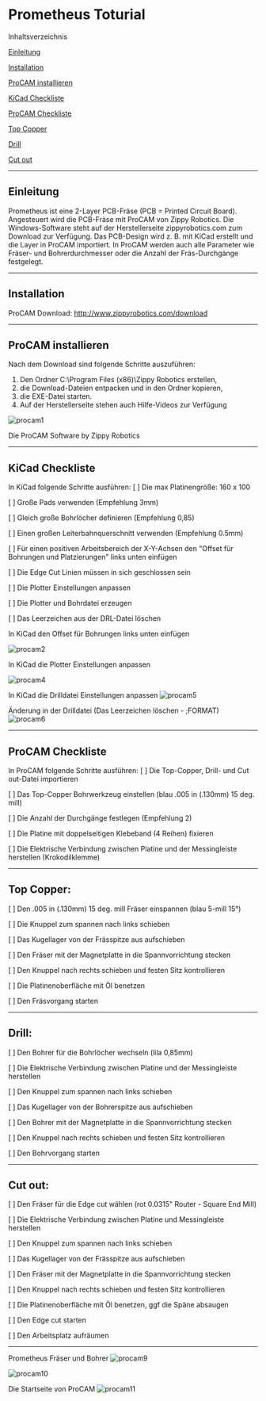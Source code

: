 # Prometheus Toturial

Inhaltsverzeichnis

[Einleitung](https://github.com/frankyhub/Prometheus-Toturial/blob/main/README.md#einleitung)

[Installation](https://github.com/frankyhub/Prometheus-Toturial/blob/main/README.md#installation)

[ProCAM installieren](https://github.com/frankyhub/Prometheus-Toturial/blob/main/README.md#procam-installieren)

[KiCad Checkliste](https://github.com/frankyhub/Prometheus-Toturial/blob/main/README.md#kicad-checkliste)

[ProCAM Checkliste](https://github.com/frankyhub/Prometheus-Toturial/blob/main/README.md#procam-checkliste)

[Top Copper](https://github.com/frankyhub/Prometheus-Toturial/blob/main/README.md#top-copper)

[Drill](https://github.com/frankyhub/Prometheus-Toturial/blob/main/README.md#drill)

[Cut out](https://github.com/frankyhub/Prometheus-Toturial/blob/main/README.md#cut-out)


----------


## Einleitung
Prometheus ist eine 2-Layer PCB-Fräse (PCB = Printed Circuit Board). Angesteuert wird die PCB-Fräse mit ProCAM von Zippy Robotics. Die Windows-Software steht auf der Herstellerseite zippyrobotics.com zum Download zur Verfügung. Das PCB-Design wird z. B. mit KiCad erstellt und die Layer in ProCAM importiert. In ProCAM werden auch alle Parameter wie Fräser- und Bohrerdurchmesser oder die Anzahl der Fräs-Durchgänge festgelegt.

----------

## Installation
ProCAM Download: http://www.zippyrobotics.com/download

----------

## ProCAM installieren
Nach dem Download sind folgende Schritte auszuführen:
1. Den Ordner C:\Program Files (x86)\Zippy Robotics erstellen,
2. die Download-Dateien entpacken und in den Ordner kopieren,
3. die EXE-Datei starten.
4. Auf der Herstellerseite stehen auch Hilfe-Videos zur Verfügung


![procam1](https://github.com/frankyhub/Prometheus-Toturial/blob/main/PrometeusPIC/procam1.png)

Die ProCAM Software by Zippy Robotics

----------

## KiCad Checkliste
In KiCad folgende Schritte ausführen:
[ ] Die max Platinengröße: 160 x 100

[ ] Große Pads verwenden (Empfehlung 3mm)

[ ] Gleich große Bohrlöcher definieren (Empfehlung 0,85)

[ ] Einen großen Leiterbahnquerschnitt verwenden (Empfehlung 0.5mm)

[ ] Für einen positiven Arbeitsbereich der X-Y-Achsen den "Offset für Bohrungen und Platzierungen" links unten einfügen

[ ] Die Edge Cut Linien müssen in sich geschlossen sein

[ ] Die Plotter Einstellungen anpassen

[ ] Die Plotter und Bohrdatei erzeugen

[ ] Das Leerzeichen aus der DRL-Datei löschen


In KiCad den Offset für Bohrungen links unten einfügen

![procam2](https://github.com/frankyhub/Prometheus-Toturial/blob/main/PrometeusPIC/procam2.png)

In KiCad die Plotter Einstellungen anpassen

![procam4](https://github.com/frankyhub/Prometheus-Toturial/blob/main/PrometeusPIC/procam4.png)

In KiCad die Drilldatei Einstellungen anpassen
![procam5](https://github.com/frankyhub/Prometheus-Toturial/blob/main/PrometeusPIC/procam5.png)

Änderung in der Drilldatei (Das Leerzeichen löschen - ;FORMAT)
![procam6](https://github.com/frankyhub/Prometheus-Toturial/blob/main/PrometeusPIC/procam6.png)

----------

## ProCAM Checkliste

In ProCAM folgende Schritte ausführen:
[ ] Die Top-Copper, Drill- und Cut out-Datei importieren

[ ] Das Top-Copper Bohrwerkzeug einstellen (blau .005 in (.130mm) 15 deg. mill)

[ ]  Die Anzahl der Durchgänge festlegen (Empfehlung 2)

[ ]  Die Platine mit doppelseitigen Klebeband (4 Reihen) fixieren

[ ]  Die Elektrische Verbindung zwischen Platine und der Messingleiste herstellen (Krokodilklemme)

----------

## Top Copper:
[ ]  Den .005 in (.130mm) 15 deg. mill Fräser einspannen (blau 5-mill 15°)

[ ]  Die Knuppel zum spannen nach links schieben

[ ]  Das Kugellager von der Frässpitze aus aufschieben

[ ]  Den Fräser mit der Magnetplatte in die Spannvorrichtung stecken

[ ]  Den Knuppel nach rechts schieben und festen Sitz kontrollieren

[ ]  Die Platinenoberfläche mit Öl benetzen

[ ]  Den Fräsvorgang starten

----------

## Drill:
[ ]  Den Bohrer für die Bohrlöcher wechseln (lila 0,85mm)

[ ]  Die Elektrische Verbindung zwischen Platine und der Messingleiste herstellen

[ ]  Den Knuppel zum spannen nach links schieben

[ ]  Das Kugellager von der Bohrerspitze aus aufschieben

[ ]  Den Bohrer mit der Magnetplatte in die Spannvorrichtung stecken

[ ]  Den Knuppel nach rechts schieben und festen Sitz kontrollieren

[ ]  Den Bohrvorgang starten

----------

## Cut out:
[ ]  Den Fräser für die Edge cut wählen (rot 0.0315" Router - Square End Mill)

[ ]  Die Elektrische Verbindung zwischen Platine und Messingleiste herstellen

[ ]  Den Knuppel zum spannen nach links schieben

[ ]  Das Kugellager von der Frässpitze aus aufschieben

[ ]  Den Fräser mit der Magnetplatte in die Spannvorrichtung stecken

[ ]  Den Knuppel nach rechts schieben und festen Sitz kontrollieren

[ ]  Die Platinenoberfläche mit Öl benetzen, ggf die Späne absaugen

[ ]  Den Edge cut starten

[ ]  Den Arbeitsplatz aufräumen

----------

Prometheus Fräser und Bohrer
![procam9](https://github.com/frankyhub/Prometheus-Toturial/blob/main/PrometeusPIC/procam9.png)

![procam10](https://github.com/frankyhub/Prometheus-Toturial/blob/main/PrometeusPIC/procam10.png)

Die Startseite von ProCAM
![procam11](https://github.com/frankyhub/Prometheus-Toturial/blob/main/PrometeusPIC/procam11.png)

